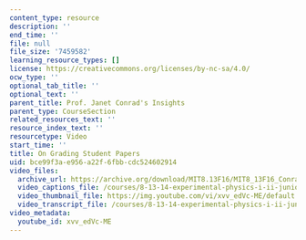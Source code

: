 ```yaml
---
content_type: resource
description: ''
end_time: ''
file: null
file_size: '7459582'
learning_resource_types: []
license: https://creativecommons.org/licenses/by-nc-sa/4.0/
ocw_type: ''
optional_tab_title: ''
optional_text: ''
parent_title: Prof. Janet Conrad's Insights
parent_type: CourseSection
related_resources_text: ''
resource_index_text: ''
resourcetype: Video
start_time: ''
title: On Grading Student Papers
uid: bce99f3a-e956-a22f-6fbb-cdc524602914
video_files:
  archive_url: https://archive.org/download/MIT8.13F16/MIT8_13F16_Conrad_Grading_Student_Papers_300k.mp4
  video_captions_file: /courses/8-13-14-experimental-physics-i-ii-junior-lab-fall-2016-spring-2017/4daf91ef7fc95585a4ced3eb2f6d85a9_xvv_edVc-ME.vtt
  video_thumbnail_file: https://img.youtube.com/vi/xvv_edVc-ME/default.jpg
  video_transcript_file: /courses/8-13-14-experimental-physics-i-ii-junior-lab-fall-2016-spring-2017/9aebd1f941ee36501c6b581b990a5d9b_xvv_edVc-ME.pdf
video_metadata:
  youtube_id: xvv_edVc-ME
---
```


